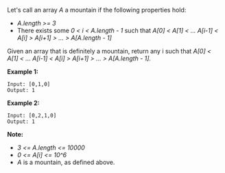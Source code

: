 Let's call an array *A* a mountain if the following properties hold:
* *A.length >= 3*
* There exists some *0 < i < A.length - 1* such that *A[0] < A[1] < ... A[i-1] < A[i] > A[i+1] > ... > A[A.length - 1]*

Given an array that is definitely a mountain, return any i such that *A[0] < A[1] < ... A[i-1] < A[i] > A[i+1] > ... > A[A.length - 1].*

**Example 1:**
```
Input: [0,1,0]
Output: 1
```
**Example 2:**
```
Input: [0,2,1,0]
Output: 1
```
**Note:**
* *3 <= A.length <= 10000*
* *0 <= A[i] <= 10^6*
* *A* is a mountain, as defined above.